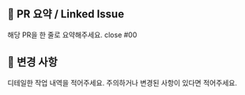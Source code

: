 ## 🌈 PR 요약 / Linked Issue
해당 PR을 한 줄로 요약해주세요.
close #00


## 📌 변경 사항
디테일한 작업 내역을 적어주세요.
주의하거나 변경된 사항이 있다면 적어주세요.